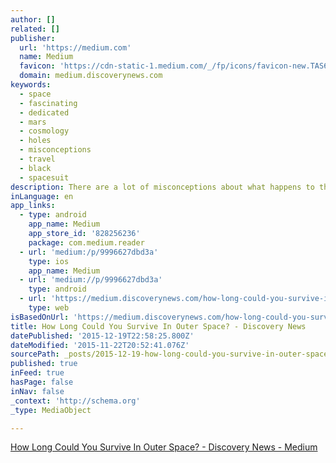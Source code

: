 ```yaml
---
author: []
related: []
publisher:
  url: 'https://medium.com'
  name: Medium
  favicon: 'https://cdn-static-1.medium.com/_/fp/icons/favicon-new.TAS6uQ-Y7kcKgi0xjcYHXw.ico'
  domain: medium.discoverynews.com
keywords:
  - space
  - fascinating
  - dedicated
  - mars
  - cosmology
  - holes
  - misconceptions
  - travel
  - black
  - spacesuit
description: There are a lot of misconceptions about what happens to the human body in space. This is exactly what would happen if yo...
inLanguage: en
app_links:
  - type: android
    app_name: Medium
    app_store_id: '828256236'
    package: com.medium.reader
  - url: 'medium:/p/9996627dbd3a'
    type: ios
    app_name: Medium
  - url: 'medium://p/9996627dbd3a'
    type: android
  - url: 'https://medium.discoverynews.com/how-long-could-you-survive-in-outer-space-9996627dbd3a'
    type: web
isBasedOnUrl: 'https://medium.discoverynews.com/how-long-could-you-survive-in-outer-space-9996627dbd3a#.29hvrt75p'
title: How Long Could You Survive In Outer Space? - Discovery News
datePublished: '2015-12-19T22:58:25.800Z'
dateModified: '2015-11-22T20:52:41.076Z'
sourcePath: _posts/2015-12-19-how-long-could-you-survive-in-outer-space-discovery-news.md
published: true
inFeed: true
hasPage: false
inNav: false
_context: 'http://schema.org'
_type: MediaObject

---
```

[How Long Could You Survive In Outer Space? - Discovery News - Medium][0]

[0]: https://medium.discoverynews.com/how-long-could-you-survive-in-outer-space-9996627dbd3a?gi=aa4e607d3b3